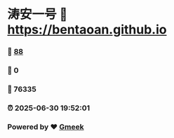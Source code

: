 # 涛安一号 :link: https://bentaoan.github.io 
### :page_facing_up: [88](https://bentaoan.github.io/tag.html) 
### :speech_balloon: 0 
### :hibiscus: 76335 
### :alarm_clock: 2025-06-30 19:52:01 
### Powered by :heart: [Gmeek](https://github.com/Meekdai/Gmeek)
